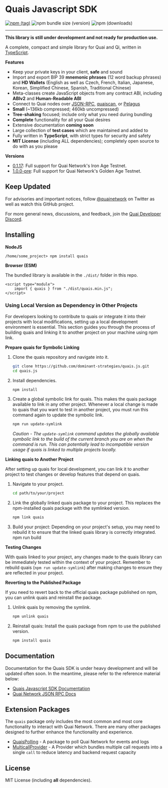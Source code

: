 # Quais Javascript SDK

[![npm (tag)](https://img.shields.io/npm/v/quais)](https://www.npmjs.com/package/quais)
![npm bundle size (version)](https://img.shields.io/bundlephobia/minzip/quais)
![npm (downloads)](https://img.shields.io/npm/dm/quais)

---

**This library is still under development and not ready for production use.**

A complete, compact and simple library for Quai and Qi, written
in [TypeScript](https://www.typescriptlang.org).

**Features**

-   Keep your private keys in your client, **safe** and sound
-   Import and export BIP 39 **mnemonic phrases** (12 word backup phrases) and **HD Wallets** (English as well as Czech, French, Italian, Japanese, Korean, Simplified Chinese, Spanish, Traditional Chinese)
-   Meta-classes create JavaScript objects from any contract ABI, including **ABIv2** and **Human-Readable ABI**
-   Connect to Quai nodes over [JSON-RPC](https://qu.ai/docs/develop/apis/json-rpc-api/), [quaiscan](https://quaiscan.io), or [Pelagus](https://pelaguswallet.io)
-   **Small** (~136kb compressed; 460kb uncompressed)
-   **Tree-shaking** focused; include only what you need during bundling
-   **Complete** functionality for all your Quai desires
-   Extensive documentation **coming soon**
-   Large collection of **test cases** which are maintained and added to
-   Fully written in **TypeScript**, with strict types for security and safety
-   **MIT License** (including ALL dependencies); completely open source to do with as you please

**Versions**

-   [0.1.17](https://www.npmjs.com/package/quais/v/0.1.17): Full support for Quai Network's Iron Age Testnet.
-   [1.0.0-pre](https://www.npmjs.com/package/quais/v/1.0.0-pre): Full support for Quai Network's Golden Age Testnet.

## Keep Updated

For advisories and important notices, follow [@quainetwork](https://twitter.com/quainetwork)
on Twitter as well as watch this GitHub project.

For more general news, discussions, and feedback, join the
[Quai Developer Discord](https://discord.gg/s8y8asPwNC).

## Installing

**NodeJS**

```
/home/some_project> npm install quais
```

**Browser (ESM)**

The bundled library is available in the `./dist/` folder in this repo.

```
<script type="module">
    import { quais } from "./dist/quais.min.js";
</script>
```

### Using Local Version as Dependency in Other Projects

For developers looking to contribute to quais or integrate it into their projects with local modifications, setting up a local development environment is essential. This section guides you through the process of building quais and linking it to another project on your machine using npm link.

**Prepare quais for Symbolic Linking**

1. Clone the quais repository and navigate into it.

    ```bash
    git clone https://github.com/dominant-strategies/quais.js.git
    cd quais.js
    ```

2. Install dependencies.

    ```bash
    npm install
    ```

3. Create a global symbolic link for quais. This makes the quais package available to link in any other project. Whenever a local change is made to quais that you want to test in another project, you must run this command again to update the symbolic link.

    ```bash
    npm run update-symlink
    ```

    _Caution - The `update-symlink` command updates the globally available symbolic link to the build of the current branch you are on when the command is run. This can potentially lead to incompatible version usage if quais is linked to multiple projects locally._

**Linking quais to Another Project**

After setting up quais for local development, you can link it to another project to test changes or develop features that depend on quais.

1. Navigate to your project.
    ```bash
    cd path/to/your/project
    ```
2. Link the globally linked quais package to your project. This replaces the npm-installed quais package with the symlinked version.
    ```bash
    npm link quais
    ```
3. Build your project: Depending on your project's setup, you may need to rebuild it to ensure that the linked quais library is correctly integrated.
   npm run build

**Testing Changes**

With quais linked to your project, any changes made to the quais library can be immediately tested within the context of your project. Remember to rebuild quais (`npm run update-symlink`) after making changes to ensure they are reflected in your project.

**Reverting to the Published Package**

If you need to revert back to the official quais package published on npm, you can unlink quais and reinstall the package.

1. Unlink quais by removing the symlink.

    ```bash
    npm unlink quais
    ```

2. Reinstall quais: Install the quais package from npm to use the published version.
    ```bash
    npm install quais
    ```

## Documentation

Documentation for the Quais SDK is under heavy development and will be updated often soon. In the meantime, please refer to the reference material below:

-   [Quais Javascript SDK Documentation](https://dominantstrategies.mintlify.app/static)
-   [Quai Network JSON RPC Docs](https://qu.ai/docs/develop/apis/json-rpc-api/)

## Extension Packages

The `quais` package only includes the most common and most core
functionality to interact with Quai Network. There are many other
packages designed to further enhance the functionality and experience.

-   [QuaisPolling](https://npmjs.com/package/quais-polling) - A package to poll Quai Network for events and logs
-   [MulticallProvider](https://github.com/ethers-io/ext-provider-multicall) - A Provider which bundles multiple call requests into a single `call` to reduce latency and backend request capacity

## License

MIT License (including **all** dependencies).
